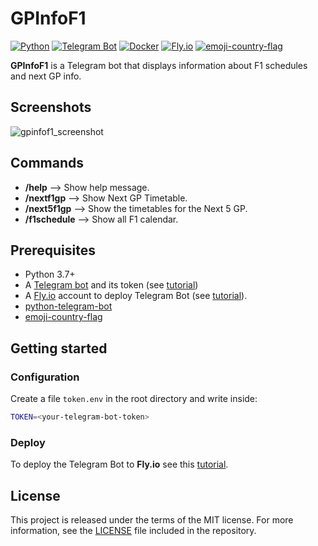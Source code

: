 # GPInfoF1
[![Python](https://img.shields.io/badge/Python-3.9-red)](https://www.python.org/)
[![Telegram Bot](https://img.shields.io/badge/Teelgram-Bot-blue)](https://python-telegram-bot.org/)
[![Docker](https://img.shields.io/badge/Docker-blue)](https://www.docker.com/)
[![Fly.io](https://img.shields.io/badge/Fly.-io-orange)](https://fly.io/)
[![emoji-country-flag](https://img.shields.io/badge/EmojiCountryFlag-1.3.2-green)](https://pypi.org/project/emoji-country-flag/)

**GPInfoF1** is a Telegram bot that displays information about F1 schedules and next GP info.

## Screenshots
![gpinfof1_screenshot](https://user-images.githubusercontent.com/30499621/227471085-ee87a62e-746e-4dfc-8e3f-f8cc10712062.png)

## Commands
- **/help** --> Show help message.
- **/nextf1gp** --> Show Next GP Timetable.
- **/next5f1gp** --> Show the timetables for the Next 5 GP.
- **/f1schedule** --> Show all F1 calendar.

## Prerequisites
- Python 3.7+
- A [Telegram bot](https://core.telegram.org/bots#6-botfather) and its token (see [tutorial](https://core.telegram.org/bots/tutorial#obtain-your-bot-token))
- A [Fly.io](https://fly.io/) account to deploy Telegram Bot (see [tutorial](https://bakanim.xyz/posts/deploy-telegram-bot-to-fly-io/)).
- [python-telegram-bot](https://python-telegram-bot.org)
- [emoji-country-flag](https://pypi.org/project/emoji-country-flag/)

## Getting started

### Configuration
Create a file `token.env` in the root directory and write inside:
```sh
TOKEN=<your-telegram-bot-token>
```

### Deploy
To deploy the Telegram Bot to **Fly.io** see this [tutorial](https://bakanim.xyz/posts/deploy-telegram-bot-to-fly-io/).

## License
This project is released under the terms of the MIT license. For more information, see the [LICENSE](LICENSE) file included in the repository.
